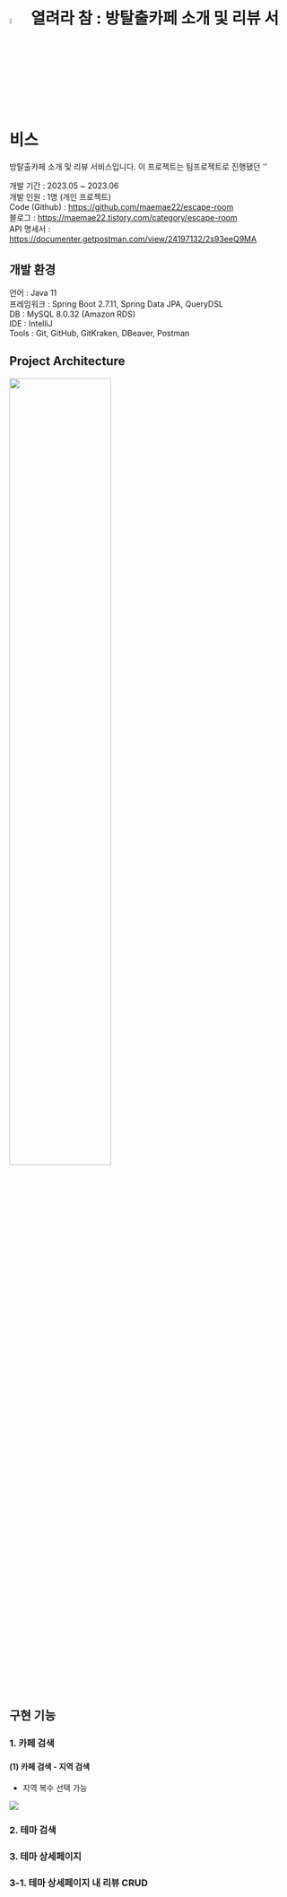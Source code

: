 # <img src="https://github.com/maemae22/escape-room/assets/101652279/fb6c589d-242e-4373-8480-f1f40b0a3a85" style="width: 5%;">&nbsp; 열려라 참 : 방탈출카페 소개 및 리뷰 서비스 

방탈출카페 소개 및 리뷰 서비스입니다.
이 프로젝트는 팀프로젝트로 진행됐던 ''

개발 기간 : 2023.05 ~ 2023.06<br>
개발 인원 : 1명 (개인 프로젝트)<br>
Code (Github) : https://github.com/maemae22/escape-room<br>
블로그 : https://maemae22.tistory.com/category/escape-room<br>
API 명세서 : https://documenter.getpostman.com/view/24197132/2s93eeQ9MA<br>

## 개발 환경

언어 : Java 11<br>
프레임워크 : Spring Boot 2.7.11, Spring Data JPA, QueryDSL<br>
DB : MySQL 8.0.32 (Amazon RDS)<br>
IDE : IntelliJ<br>
Tools : Git, GitHub, GitKraken, DBeaver, Postman<br>

## Project Architecture
<img src="https://github.com/maemae22/escape-room/assets/101652279/0332070e-14cd-4911-bb81-af764176be37" style="width: 60%;">

## 구현 기능
### 1. 카페 검색
#### (1) 카페 검색 - 지역 검색
- 지역 복수 선택 가능
<img src="https://blog.kakaocdn.net/dn/dxvcJi/btsph8OkTaA/NAuFIHPABKckqEY4795Xmk/img.gif">

### 2. 테마 검색

### 3. 테마 상세페이지

### 3-1. 테마 상세페이지 내 리뷰 CRUD
